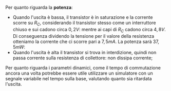  Per quanto riguarda la __potenza__:

- Quando l'uscita è bassa, il transistor è in saturazione e la corrente scorre su $R_C$, considerando il transistor stesso come un interruttore chiuso e sui cadono circa $0,2V$: mentre ai capi di $R_C$ cadono circa $4,8V$. Di conseguenza dividendo la tensione per il valore della resistenza otteniamo la corrente che ci scorre pari a $7,5mA$. La potenza sarà $37,5mW$:
- Quando l'uscita è alta il transistor si trova in interdizione, quindi non passa corrente sulla resistenza di collettore: non dissipa corrente;

Per quanto riguarda i parametri dinamici, come il tempo di commutazione ancora una volta potrebbe essere utile utilizzare un simulatore con un segnale variabile nel tempo sulla base, valutando quanto sia ritardata l'uscita.



